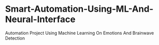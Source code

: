 # Smart-Automation-Using-ML-And-Neural-Interface
Automation Project Using Machine Learning On Emotions And Brainwave Detection
